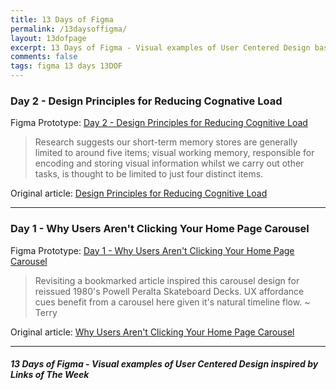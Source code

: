 ```yaml
---
title: 13 Days of Figma
permalink: /13daysoffigma/
layout: 13dofpage
excerpt: 13 Days of Figma - Visual examples of User Centered Design based on Links of The Week articles by Terry Wells MA Design
comments: false
tags: figma 13 days 13DOF
---
```

### Day 2 - Design Principles for Reducing Cognative Load

Figma Prototype: <a href="/13-days-of-figma-day-2-design-principles-for-reducing-cognitive-load/" title="Day 2 - Design Principles for Reducing Cognitive Load" alt="Day 2 - Design Principles for Reducing Cognitive Load">Day 2 - Design Principles for Reducing Cognitive Load</a>

> Research suggests our short-term memory stores are generally limited to around five items; visual working memory, responsible for encoding and storing visual information whilst we carry out other tasks, is thought to be limited to just four distinct items.

Original article: <a href="https://jonyablonski.com/articles/2015/design-principles-for-reducing-cognitive-load/" title="Design Principles for Reducing Cognitive Load" alt="Design Principles for Reducing Cognitive Load" target="_blank">Design Principles for Reducing Cognitive Load</a>

---


### Day 1 - Why Users Aren't Clicking Your Home Page Carousel

Figma Prototype: <a href="/13-days-of-figma-day-1-why-users-arent-clicking-your-home-page-carousel/" title="Day 1 - Why Users Aren't Clicking Your Home Page Carousel" alt="Day 1 - Why Users Aren't Clicking Your Home Page Carousel">Day 1 - Why Users Aren't Clicking Your Home Page Carousel</a>

> Revisiting a bookmarked article inspired this carousel design for reissued 1980's Powell Peralta Skateboard Decks. UX affordance cues benefit from a carousel here given it's natural timeline flow. ~ Terry

Original article: <a href="https://uxmovement.com/navigation/why-users-arent-clicking-your-home-page-carousel/" title="Why Users Aren't Clicking Your Home Page Carousel" alt="Why Users Aren't Clicking Your Home Page Carousel" target="_blank">Why Users Aren't Clicking Your Home Page Carousel</a>

---

##### 13 Days of Figma - Visual examples of User Centered Design inspired by Links of The Week